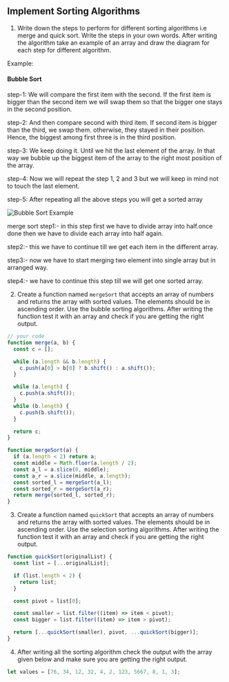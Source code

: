 ## Implement Sorting Algorithms

1. Write down the steps to perform for different sorting algorithms i.e merge and quick sort. Write the steps in your own words. After writing the algorithm take an example of an array and draw the diagram for each step for different algorithm.

Example:

#### Bubble Sort

step-1: We will compare the first item with the second. If the first item is bigger than the second item we will swap them so that the bigger one stays in the second position.

step-2: And then compare second with third item. If second item is bigger than the third, we swap them. otherwise, they stayed in their position. Hence, the biggest among first three is in the third position.

step-3: We keep doing it. Until we hit the last element of the array. In that way we bubble up the biggest item of the array to the right most position of the array.

step-4: Now we will repeat the step 1, 2 and 3 but we will keep in mind not to touch the last element.

step-5: After repeating all the above steps you will get a sorted array

![Bubble Sort Example](./bubble.png)

<!-- You answer -->

merge sort
step1:- in this step first we have to divide array into half.once done then we have to divide each array into half again.

step2:- this we have to continue till we get each item in the different array.

step3:- now we have to start merging two element into single array but in arranged way.

step4:- we have to continue this step till we will get one sorted array.

2. Create a function named `mergeSort` that accepts an array of numbers and returns the array with sorted values. The elements should be in ascending order. Use the bubble sorting algorithms. After writing the function test it with an array and check if you are getting the right output.

```js
// your code
function merge(a, b) {
  const c = [];

  while (a.length && b.length) {
    c.push(a[0] > b[0] ? b.shift() : a.shift());
  }

  while (a.length) {
    c.push(a.shift());
  }
  while (b.length) {
    c.push(b.shift());
  }

  return c;
}

function mergeSort(a) {
  if (a.length < 2) return a;
  const middle = Math.floor(a.length / 2);
  const a_l = a.slice(0, middle);
  const a_r = a.slice(middle, a.length);
  const sorted_l = mergeSort(a_l);
  const sorted_r = mergeSort(a_r);
  return merge(sorted_l, sorted_r);
}
```

3. Create a function named `quickSort` that accepts an array of numbers and returns the array with sorted values. The elements should be in ascending order. Use the selection sorting algorithms. After writing the function test it with an array and check if you are getting the right output.

```js
function quickSort(originalList) {
  const list = [...originalList];

  if (list.length < 2) {
    return list;
  }

  const pivot = list[0];

  const smaller = list.filter((item) => item < pivot);
  const bigger = list.filter((item) => item > pivot);

  return [...quickSort(smaller), pivot, ...quickSort(bigger)];
}
```

4. After writing all the sorting algorithm check the output with the array given below and make sure you are getting the right output.

```js
let values = [76, 34, 12, 32, 4, 2, 123, 5667, 8, 1, 3];
```

